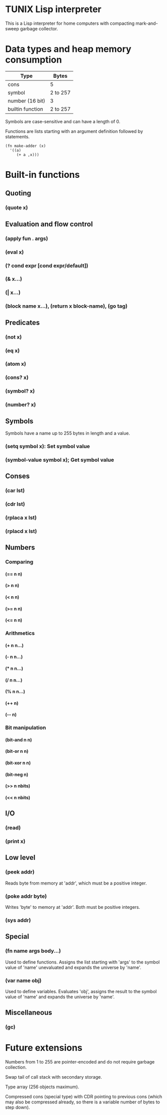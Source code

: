 TUNIX Lisp interpreter
======================

This is a Lisp interpreter for home computers with
compacting mark-and-sweep garbage collector.

# Data types and heap memory consumption

| Type             | Bytes    |
|------------------|----------|
| cons             | 5        |
| symbol           | 2 to 257 |
| number (16 bit)  | 3        |
| builtin function | 2 to 257 |

Symbols are case-sensitive and can have a length of 0.

Functions are lists starting with an argument definition
followed by statements.

~~~
(fn make-adder (x)
  '((a)
     (+ a ,x)))
~~~

# Built-in functions

## Quoting
### (quote x)

## Evaluation and flow control
### (apply fun . args)
### (eval x)
### (? cond expr [cond expr/default])
### (& x...)
### (| x...)
### (block name x...), (return x block-name), (go tag)

## Predicates
### (not x)
### (eq x)
### (atom x)
### (cons? x)
### (symbol? x)
### (number? x)

## Symbols

Symbols have a name up to 255 bytes in length and a value.

### (setq symbol x): Set symbol value
### (symbol-value symbol x); Get symbol value

## Conses
### (car lst)
### (cdr lst)
### (rplaca x lst)
### (rplacd x lst)

## Numbers
### Comparing
#### (== n n)
#### (> n n)
#### (< n n)
#### (>= n n)
#### (<= n n)

### Arithmetics
#### (+ n n...)
#### (- n n...)
#### (\* n n...)
#### (/ n n...)
#### (% n n...)
#### (++ n)
#### (-- n)

### Bit manipulation
#### (bit-and n n)
#### (bit-or n n)
#### (bit-xor n n)
#### (bit-neg n)
#### (>> n nbits)
#### (<< n nbits)

## I/O
### (read)
### (print x)

## Low level
### (peek addr)

Reads byte from memory at 'addr', which must be a positive
integer.

### (poke addr byte)
Writes 'byte' to memory at 'addr'.  Both must be positive
integers.

### (sys addr)

## Special
### (fn name args body...)

Used to define functions.  Assigns the list starting with
'args' to the symbol value of 'name' unevaluated and expands
the universe by 'name'.

### (var name obj)

Used to define variables.  Evaluates 'obj', assigns the
result to the symbol value of 'name' and expands the
universe by 'name'.

## Miscellaneous
### (gc)

# Future extensions

Numbers from 1 to 255 are pointer-encoded and do not
require garbage collection.

Swap tail of call stack with secondary storage.

Type array (256 objects maximum).

Compressed cons (special type) with CDR pointing to previous
cons (which may also be compressed already, so there is a
variable number of bytes to step down).
